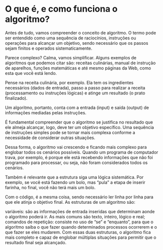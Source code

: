 # O que é, e como funciona o algoritmo?

Antes de tudo, vamos compreender o conceito de algoritmo. O termo pode ser entendido como uma sequência de raciocínios, instruções ou operações para alcançar um objetivo, sendo necessário que os passos sejam finitos e operados sistematicamente.

Parece complexo? Calma, vamos simplificar. Alguns exemplos de algoritmos que podemos citar são: receitas culinárias, manual de instrução de aparelhos, funções matemáticas e até mesmo páginas da Web, como esta que você está lendo.

Pense na receita culinária, por exemplo. Ela tem os ingredientes necessários (dados de entrada), passo a passo para realizar a receita (processamento ou instruções lógicas) e atinge um resultado (o prato finalizado). 

Um algoritmo, portanto, conta com a entrada (input) e saída (output) de informações mediadas pelas instruções.

É fundamental compreender que o algoritmo se justifica no resultado que ele almeja alcançar, logo, deve ter um objetivo específico. Uma sequência de instruções simples pode se tornar mais complexa conforme a necessidade de considerar outras situações.

Dessa forma, o algoritmo vai crescendo e ficando mais complexo para englobar todos os cenários possíveis. Quando um programa de computador trava, por exemplo, é porque ele está recebendo informações que não foi programado para processar, ou seja, não foram considerados todos os cenários.

Também é relevante que a estrutura siga uma lógica sistemática. Por exemplo, se você está fazendo um bolo, mas “pula” a etapa de inserir farinha, no final, você não terá mais um bolo.

Com o código, é a mesma coisa, sendo necessário ler linha por linha para que ele atinja o objetivo final. As estruturas de um algoritmo são:

variáveis: são as informações de entrada inseridas que determinam aonde o algoritmo poderá ir. As mais comuns são texto, inteiro, lógico e real;
comandos de repetição: consiste no uso de “se” e “enquanto”, para que o algoritmo saiba o que fazer quando determinados processos ocorrerem e o que fazer se eles mudarem.
Com essas duas estruturas, o algoritmo fica mais completo e capaz de englobar múltiplas situações para permitir que o resultado final seja alcançado.